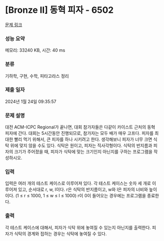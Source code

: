 # [Bronze II] 동혁 피자 - 6502 

[문제 링크](https://www.acmicpc.net/problem/6502) 

### 성능 요약

메모리: 33240 KB, 시간: 40 ms

### 분류

기하학, 구현, 수학, 피타고라스 정리

### 제출 일자

2024년 1월 24일 09:35:57

### 문제 설명

<p>대전 ACM-ICPC Regional가 끝나면, 대회 참가자들은 다같이 카이스트 근처의 동혁 피자에 간다. 대회는 5시간동안 진행되므로, 참가자는 모두 배가 매우 고프다. 피자를 최대한 빨리 먹기 위해서, 큰 피자를 하나 시키려고 한다. 생각해보니 피자가 너무 크면 식탁 위에 맞지 않을 수도 있다. 식탁은 원이고, 피자는 직사각형이다. 식탁의 반지름과 피자의 크기가 주어졌을 때, 피자가 식탁에 맞는 크기인지 아닌지를 구하는 프로그램을 작성하시오.</p>

### 입력 

 <p>입력은 여러 개의 테스트 케이스로 이루어져 있다. 각 테스트 케이스는 숫자 세 개로 이루어져 있고, 순서대로 r, w, l이다. r은 식탁의 반지름이고, w와 l은 피자의 너비와 높이이다. (1 ≤ r ≤ 1000, 1 ≤ w ≤ l ≤ 1000) r이 0이 들어오는 경우에는 프로그램을 종료한다.</p>

### 출력 

 <p>각 테스트 케이스에 대해서, 피자가 식탁 위에 놓여질 수 있는지 아닌지를 출력한다. 피자가 식탁의 경계와 접하는 경우는 식탁에 놓여질 수 있다.</p>

